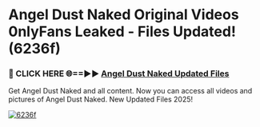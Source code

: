 # Angel Dust Naked Original Videos 0nlyFans Leaked - Files Updated! (6236f)

<h3>🔴 CLICK HERE 🌐==►► <a href="https://tinyurl.com/yckcrads" rel="nofollow">Angel Dust Naked Updated Files</a></h3>

Get Angel Dust Naked and all content. Now you can access all videos and pictures of Angel Dust Naked. New Updated Files 2025!

[![6236f](https://i.imgur.com/hpKpOFt.gif)](https://tinyurl.com/yckcrads)
